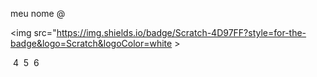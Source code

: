meu nome @






<img src="https://img.shields.io/badge/Scratch-4D97FF?style=for-the-badge&logo=Scratch&logoColor=white >
<!---
mi0707/mi0707 is a ✨ special ✨ repository because its `README.md` (this file) appears on your GitHub profile.
You can click the Preview link to take a look at your changes.
--->
​
4
​
5
​
6
